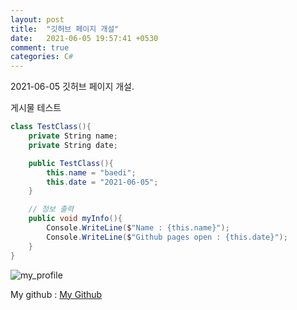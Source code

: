 ```yaml
---
layout: post
title:  "깃허브 페이지 개설"
date:   2021-06-05 19:57:41 +0530
comment: true
categories: C#
---
```

2021-06-05 깃허브 페이지 개설.

게시물 테스트

```cs
class TestClass(){
	private String name;
	private String date;

	public TestClass(){
		this.name = "baedi";
		this.date = "2021-06-05";
	}

	// 정보 출력
	public void myInfo(){
		Console.WriteLine($"Name : {this.name}");
		Console.WriteLine($"Github pages open : {this.date}");
	}
}
```
![my_profile](https://baedi.github.io/assets/portfolio_.png)

My github : [My Github][my-github]

[my-github]: https://github.com/baedi
